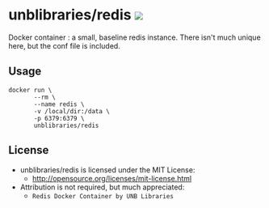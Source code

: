 # unblibraries/redis [![](https://badge.imagelayers.io/unblibraries/redis:latest.svg)](https://imagelayers.io/?images=unblibraries/redis:latest 'Get your own badge on imagelayers.io')
Docker container : a small, baseline redis instance. There isn't much unique here, but the conf file is included.

## Usage
```
docker run \
       --rm \
       --name redis \
       -v /local/dir:/data \
       -p 6379:6379 \
       unblibraries/redis
```

## License
- unblibraries/redis is licensed under the MIT License:
  - http://opensource.org/licenses/mit-license.html
- Attribution is not required, but much appreciated:
  - `Redis Docker Container by UNB Libraries`
